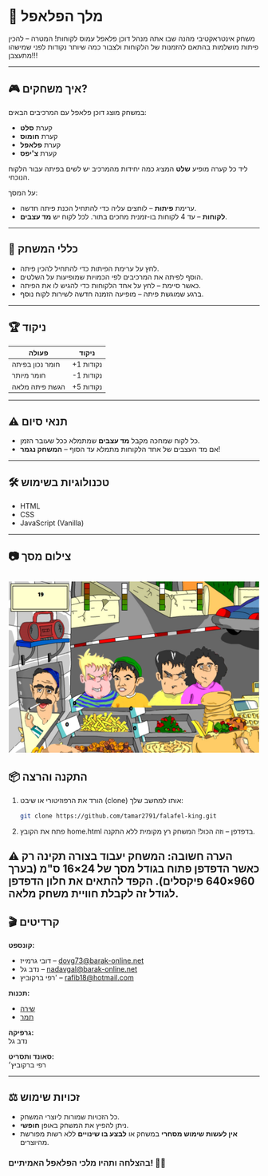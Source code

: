 # 👑 מלך הפלאפל

משחק אינטראקטיבי מהנה שבו אתה מנהל דוכן פלאפל עמוס לקוחות!
המטרה – להכין פיתות מושלמות בהתאם להזמנות של הלקוחות ולצבור כמה שיותר נקודות לפני שמישהו מתעצבן!!!

---

## 🎮 איך משחקים?

במשחק מוצג דוכן פלאפל עם המרכיבים הבאים:
- קערת **סלט**
- קערת **חומוס**
- קערת **פלאפל**
- קערת **צ'יפס**

ליד כל קערה מופיע **שלט** המציג כמה יחידות מהמרכיב יש לשים בפיתה עבור הלקוח הנוכחי.

על המסך:
- ערימת **פיתות** – לוחצים עליה כדי להתחיל הכנת פיתה חדשה.
- **לקוחות** – עד 4 לקוחות בו-זמנית מחכים בתור. לכל לקוח יש **מד עצבים**.

---

## 🧠 כללי המשחק

- לחץ על ערימת הפיתות כדי להתחיל להכין פיתה.
- הוסף לפיתה את המרכיבים לפי הכמויות שמופיעות על השלטים.
- כאשר סיימת – לחץ על אחד הלקוחות כדי להגיש לו את הפיתה.
- ברגע שמוגשת פיתה – מופיעה הזמנה חדשה לשירות לקוח נוסף.

---

## 🏆 ניקוד

| פעולה                     | ניקוד        |
|--------------------------|-------------|
| חומר נכון בפיתה          | +1 נקודות   |
| חומר מיותר               | -1 נקודות   |
| הגשת פיתה מלאה           | +5 נקודות   |

---

## ⚠️ תנאי סיום

- כל לקוח שמחכה מקבל **מד עצבים** שמתמלא ככל שעובר הזמן.
- אם מד העצבים של אחד הלקוחות מתמלא עד הסוף – **המשחק נגמר**!

---

## 🛠️ טכנולוגיות בשימוש

- HTML
- CSS
- JavaScript (Vanilla)

---

## 📷 צילום מסך


![צילום מסך של המשחק](screenshot.png)
---

## 📦 התקנה והרצה

1. הורד את הרפוזיטורי או שיבט (clone) אותו למחשב שלך:
   ```bash
   git clone https://github.com/tamar2791/falafel-king.git
   ```
2. פתח את הקובץ home.html בדפדפן – וזה הכול! המשחק רץ מקומית ללא התקנה.

⚠️ הערה חשובה: המשחק יעבוד בצורה תקינה רק כאשר הדפדפן פתוח בגודל מסך של 24×16 ס"מ (בערך 960×640 פיקסלים). הקפד להתאים את חלון הדפדפן לגודל זה לקבלת חוויית משחק מלאה.
---
## 🎬 קרדיטים

**קונספט:**
- דובי גרמייז – [dovg73@barak-online.net](mailto:dovg73@barak-online.net)  
- נדב גל – [nadavgal@barak-online.net](mailto:nadavgal@barak-online.net)  
- רפי ברקוביץ' – [rafib18@hotmail.com](mailto:rafib18@hotmail.com)  


**תכנות:**  
- [שירה](https://github.com/shirayung)  
- [תמר](https://github.com/tamar2791)


**גרפיקה:**  
נדב גל

**סאונד ותסריט:**  
רפי ברקוביץ׳

---

## ⚖️ זכויות שימוש

- כל הזכויות שמורות ליוצרי המשחק.
- ניתן להפיץ את המשחק באופן **חופשי**.
- **אין לעשות שימוש מסחרי** במשחק או **לבצע בו שינויים** ללא רשות מפורשת מהיוצרים.
  
### בהצלחה ותהיו מלכי הפלאפל האמיתיים! 🌯👑
#
